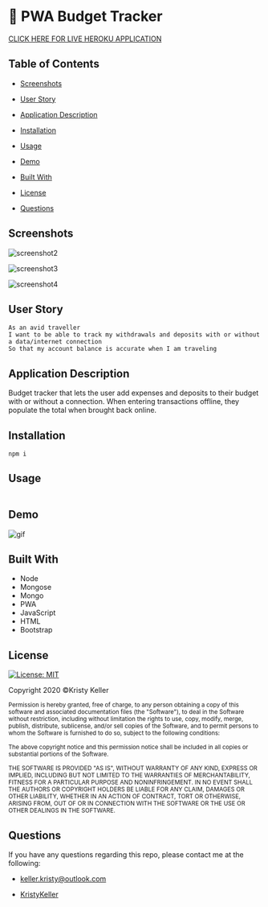 # 💸 PWA Budget Tracker

[CLICK HERE FOR LIVE HEROKU APPLICATION]()

## Table of Contents

* [Screenshots](#screenshots)

* [User Story](#user-story)

* [Application Description](#application-description)

* [Installation](#installation)

* [Usage](#usage)

* [Demo](#demo)

* [Built With](#built-with)

* [License](#license)

* [Questions](#questions)
 
## Screenshots

![screenshot2](./Assets/Images/)

![screenshot3](./Assets/Images/)

![screenshot4](./Assets/Images/)

## User Story
```
As an avid traveller
I want to be able to track my withdrawals and deposits with or without a data/internet connection
So that my account balance is accurate when I am traveling
```

## Application Description

Budget tracker that lets the user add expenses and deposits to their budget with or without a connection. When entering transactions offline, they populate the total when brought back online. 

 ## Installation

 ```
 npm i
 ```
 
 ## Usage

 ```

 ```
## Demo

![gif]()

## Built With

* Node
* Mongose 
* Mongo
* PWA
* JavaScript
* HTML
* Bootstrap

## License

[![License: MIT](https://img.shields.io/badge/License-MIT-yellow.svg)](https://opensource.org/licenses/MIT)

Copyright 2020 ©Kristy Keller

<sup>Permission is hereby granted, free of charge, to any person obtaining a copy of this software and associated documentation files (the "Software"), to deal in the Software without restriction, including without limitation the rights to use, copy, modify, merge, publish, distribute, sublicense, and/or sell copies of the Software, and to permit persons to whom the Software is furnished to do so, subject to the following conditions:
  
<sup>The above copyright notice and this permission notice shall be included in all copies or substantial portions of the Software.
  
<sup>THE SOFTWARE IS PROVIDED "AS IS", WITHOUT WARRANTY OF ANY KIND, EXPRESS OR IMPLIED, INCLUDING BUT NOT LIMITED TO THE WARRANTIES OF MERCHANTABILITY, FITNESS FOR A PARTICULAR PURPOSE AND NONINFRINGEMENT. IN NO EVENT SHALL THE AUTHORS OR COPYRIGHT HOLDERS BE LIABLE FOR ANY CLAIM, DAMAGES OR OTHER LIABILITY, WHETHER IN AN ACTION OF CONTRACT, TORT OR OTHERWISE, ARISING FROM, OUT OF OR IN CONNECTION WITH THE SOFTWARE OR THE USE OR OTHER DEALINGS IN THE SOFTWARE.

## Questions

If you have any questions regarding this repo, please contact me at the following:

* <keller.kristy@outlook.com>

* [KristyKeller](https://github.com/KristyKeller)
